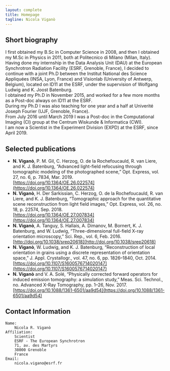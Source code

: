```yaml
---
layout: complete
title: Homepage
tagline: Nicola Viganò
---
```


## Short biography

I first obtained my B.Sc in Computer Science in 2008, and then I obtained my M.Sc in Physics in 2011, both at Politecnico di Milano (Milan, Italy).  
Having done my internship in the Data Analysis Unit (DAU) at the European Synchrotron Radiation Facility (ESRF, Grenoble, France), I decided to continue with a joint Ph.D between the Institut National des Science Appliquées (INSA, Lyon, France) and Visionlab (University of Antwerp, Belgium), located on ID11 at the ESRF, under the supervision of Wolfgang Ludwig and K. Joost Batenburg.  
I obtained my Ph.D in November 2015, and worked for a few more months as a Post-doc always on ID11 at the ESRF.  
During my Ph.D I was also teaching for one year and a half at Univerité Joseph Fourier (UJF, Grenoble, France).  
From July 2016 until March 2019 I was a Post-doc in the Computational Imaging (CI) group at the Centrum Wiskunde & Informatica (CWI).  
I am now a Scientist in the Experiment Division (EXPD) at the ESRF, since April 2019.

## Selected publications

* **N. Viganò**, P. M. Gil, C. Herzog, O. de la Rochefoucauld, R. van Liere, and K. J. Batenburg, “Advanced light-field refocusing through tomographic modeling of the photographed scene,” Opt. Express, vol. 27, no. 6, p. 7834, Mar. 2019.  
[https://doi.org/10.1364/OE.26.022574](https://doi.org/10.1364/OE.26.022574)
* **N. Viganò**, H. Der Sarkissian, C. Herzog, O. de la Rochefoucauld, R. van Liere, and K. J. Batenburg, “Tomographic approach for the quantitative scene reconstruction from light field images,” Opt. Express, vol. 26, no. 18, p. 22574, Sep. 2018.  
[https://doi.org/10.1364/OE.27.007834](https://doi.org/10.1364/OE.27.007834)
* **N. Viganò**, A. Tanguy, S. Hallais, A. Dimanov, M. Bornert, K. J. Batenburg, and W. Ludwig, “Three-dimensional full-field X-ray orientation microscopy,” Sci. Rep., vol. 6, Feb. 2016.  
[http://doi.org/10.1038/srep20618](http://doi.org/10.1038/srep20618)
* **N. Viganò**, W. Ludwig, and K. J. Batenburg, “Reconstruction of local orientation in grains using a discrete representation of orientation space,” J. Appl. Crystallogr., vol. 47, no. 6, pp. 1826–1840, Oct. 2014.  
[https://doi.org/10.1107/S1600576714020147](https://doi.org/10.1107/S1600576714020147)
* **N. Viganò** and V. A. Solé, “Physically corrected forward operators for induced emission tomography: a simulation study,” Meas. Sci. Technol., no. Advanced X-Ray Tomography, pp. 1–26, Nov. 2017.  
[https://doi.org/10.1088/1361-6501/aa9d54](https://doi.org/10.1088/1361-6501/aa9d54)


## Contact Information

	Name:
		Nicola R. Viganò
	Affiliation:
		Scientist
		ESRF - The European Synchrotron
		71, av. des Martyrs
		38000 Grenoble
		France
	Email:
		nicola.vigano@esrf.fr
